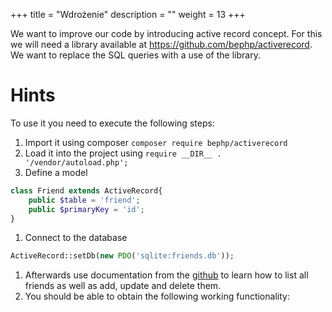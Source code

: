 +++
title = "Wdrożenie"
description = ""
weight = 13
+++

We want to improve our code by introducing active record concept. For this we will need a library available at https://github.com/bephp/activerecord. We want to replace the SQL queries with a use of the library.

# Hints

To use it you need to execute the following steps:

1. Import it using composer ```composer require bephp/activerecord```
1. Load it into the project using `require __DIR__ . '/vendor/autoload.php';`
1. Define a model
```php
class Friend extends ActiveRecord{
	public $table = 'friend';
    public $primaryKey = 'id';
}
```
1. Connect to the database 
```php
ActiveRecord::setDb(new PDO('sqlite:friends.db'));
```
1. Afterwards use documentation from the [github](https://github.com/bephp/activerecord) to learn how to list all friends as well as add, update and delete them.
1. You should be able to obtain the following working functionality:



